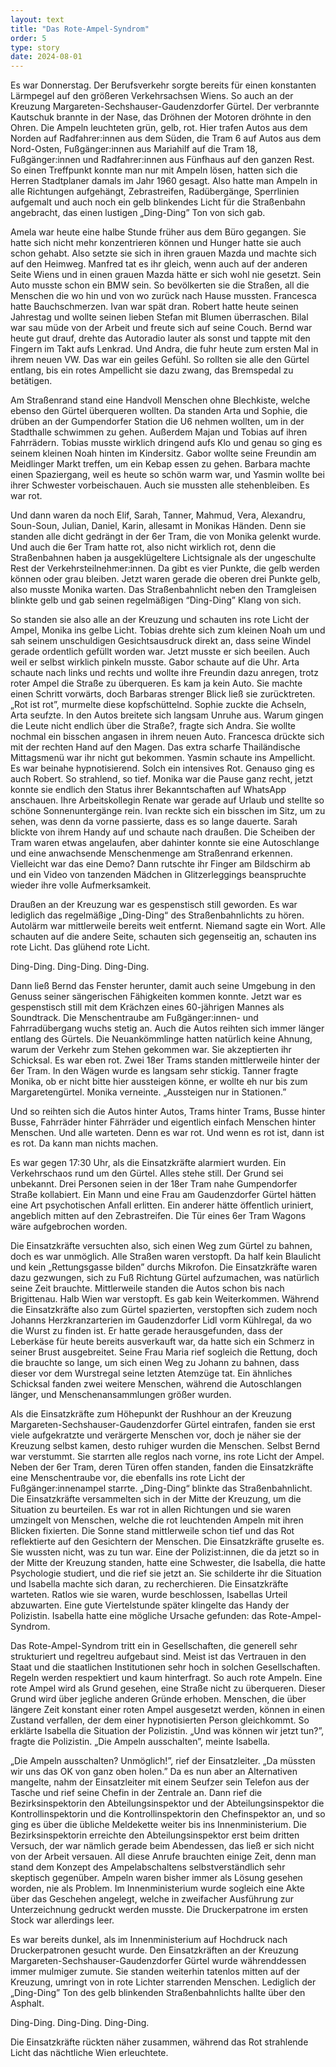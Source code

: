 ```yaml
---
layout: text
title: "Das Rote-Ampel-Syndrom"
order: 5
type: story
date: 2024-08-01
---
```


Es war Donnerstag. Der Berufsverkehr sorgte bereits für einen konstanten Lärmpegel auf den größeren Verkehrsachsen Wiens. So auch an der Kreuzung Margareten-Sechshauser-Gaudenzdorfer Gürtel. Der verbrannte Kautschuk brannte in der Nase, das Dröhnen der Motoren dröhnte in den Ohren. Die Ampeln leuchteten grün, gelb, rot. Hier trafen Autos aus dem Norden auf Radfahrer:innen aus dem Süden, die Tram 6 auf Autos aus dem Nord-Osten, Fußgänger:innen aus Mariahilf auf die Tram 18, Fußgänger:innen und Radfahrer:innen aus Fünfhaus auf den ganzen Rest. So einen Treffpunkt konnte man nur mit Ampeln lösen, hatten sich die Herren Stadtplaner damals im Jahr 1960 gesagt. Also hatte man Ampeln in alle Richtungen aufgehängt, Zebrastreifen, Radübergänge, Sperrlinien aufgemalt und auch noch ein gelb blinkendes Licht für die Straßenbahn angebracht, das einen lustigen „Ding-Ding” Ton von sich gab.

Amela war heute eine halbe Stunde früher aus dem Büro gegangen. Sie hatte sich nicht mehr konzentrieren können und Hunger hatte sie auch schon gehabt. Also setzte sie sich in ihren grauen Mazda und machte sich auf den Heimweg. Manfred tat es ihr gleich, wenn auch auf der anderen Seite Wiens und in einen grauen Mazda hätte er sich wohl nie gesetzt. Sein Auto musste schon ein BMW sein. So bevölkerten sie die Straßen, all die Menschen die wo hin und von wo zurück nach Hause mussten. Francesca hatte Bauchschmerzen. Ivan war spät dran. Robert hatte heute seinen Jahrestag und wollte seinen lieben Stefan mit Blumen überraschen. Bilal war sau müde von der Arbeit und freute sich auf seine Couch. Bernd war heute gut drauf, drehte das Autoradio lauter als sonst und tappte mit den Fingern im Takt aufs Lenkrad. Und Andra, die fuhr heute zum ersten Mal in ihrem neuen VW. Das war ein geiles Gefühl. So rollten sie alle den Gürtel entlang, bis ein rotes Ampellicht sie dazu zwang, das Bremspedal zu betätigen.

Am Straßenrand stand eine Handvoll Menschen ohne Blechkiste, welche ebenso den Gürtel überqueren wollten. Da standen Arta und Sophie, die drüben an der Gumpendorfer Station die U6 nehmen wollten, um in der Stadthalle schwimmen zu gehen. Außerdem Majan und Tobias auf ihren Fahrrädern. Tobias musste wirklich dringend aufs Klo und genau so ging es seinem kleinen Noah hinten im Kindersitz. Gabor wollte seine Freundin am Meidlinger Markt treffen, um ein Kebap essen zu gehen. Barbara machte einen Spaziergang, weil es heute so schön warm war, und Yasmin wollte bei ihrer Schwester vorbeischauen. Auch sie mussten alle stehenbleiben. Es war rot.

Und dann waren da noch Elif, Sarah, Tanner, Mahmud, Vera, Alexandru, Soun-Soun, Julian, Daniel, Karin, allesamt in Monikas Händen. Denn sie standen alle dicht gedrängt in der 6er Tram, die von Monika gelenkt wurde. Und auch die 6er Tram hatte rot, also nicht wirklich rot, denn die Straßenbahnen haben ja ausgeklügeltere Lichtsignale als der ungeschulte Rest der Verkehrsteilnehmer:innen. Da gibt es vier Punkte, die gelb werden können oder grau bleiben. Jetzt waren gerade die oberen drei Punkte gelb, also musste Monika warten. Das Straßenbahnlicht neben den Tramgleisen blinkte gelb und gab seinen regelmäßigen “Ding-Ding” Klang von sich.

So standen sie also alle an der Kreuzung und schauten ins rote Licht der Ampel, Monika ins gelbe Licht. Tobias drehte sich zum kleinen Noah um und sah seinem unschuldigen Gesichtsausdruck direkt an, dass seine Windel gerade ordentlich gefüllt worden war. Jetzt musste er sich beeilen. Auch weil er selbst wirklich pinkeln musste. Gabor schaute auf die Uhr. Arta schaute nach links und rechts und wollte ihre Freundin dazu anregen, trotz roter Ampel die Straße zu überqueren. Es kam ja kein Auto.  Sie machte einen Schritt vorwärts, doch Barbaras strenger Blick ließ sie zurücktreten. „Rot ist rot”, murmelte diese kopfschüttelnd. Sophie zuckte die Achseln, Arta seufzte. In den Autos breitete sich langsam Unruhe aus. Warum gingen die Leute nicht endlich über die Straße?, fragte sich Andra. Sie wollte nochmal ein bisschen angasen in ihrem neuen Auto. Francesca drückte sich mit der rechten Hand auf den Magen. Das extra scharfe Thailändische Mittagsmenü war ihr nicht gut bekommen. Yasmin schaute ins Ampellicht. Es war beinahe hypnotisierend. Solch ein intensives Rot. Genauso ging es auch Robert. So strahlend, so tief. Monika war die Pause ganz recht, jetzt konnte sie endlich den Status ihrer Bekanntschaften auf WhatsApp anschauen. Ihre Arbeitskollegin Renate war gerade auf Urlaub und stellte so schöne Sonnenuntergänge rein. Ivan reckte sich ein bisschen im Sitz, um zu sehen, was denn da vorne passierte, dass es so lange dauerte. Sarah blickte von ihrem Handy auf und schaute nach draußen. Die Scheiben der Tram waren etwas angelaufen, aber dahinter konnte sie eine Autoschlange und eine anwachsende Menschenmenge am Straßenrand erkennen. Vielleicht war das eine Demo? Dann rutschte ihr Finger am Bildschirm ab und ein Video von tanzenden Mädchen in Glitzerleggings beanspruchte wieder ihre volle Aufmerksamkeit.

Draußen an der Kreuzung war es gespenstisch still geworden. Es war lediglich das regelmäßige „Ding-Ding“ des Straßenbahnlichts zu hören. Autolärm war mittlerweile bereits weit entfernt. Niemand sagte ein Wort. Alle schauten auf die andere Seite, schauten sich gegenseitig an, schauten ins rote Licht. Das glühend rote Licht.


Ding-Ding. Ding-Ding. Ding-Ding.


Dann ließ Bernd das Fenster herunter, damit auch seine Umgebung in den Genuss seiner sängerischen Fähigkeiten kommen konnte. Jetzt war es gespenstisch still mit dem Krächzen eines 60-jährigen Mannes als Soundtrack. Die Menschentraube am Fußgänger:innen- und Fahrradübergang wuchs stetig an. Auch die Autos reihten sich immer länger entlang des Gürtels. Die Neuankömmlinge hatten natürlich keine Ahnung, warum der Verkehr zum Stehen gekommen war. Sie akzeptierten ihr Schicksal. Es war eben rot. Zwei 18er Trams standen mittlerweile hinter der 6er Tram. In den Wägen wurde es langsam sehr stickig. Tanner fragte Monika, ob er nicht bitte hier aussteigen könne, er wollte eh nur bis zum Margaretengürtel. Monika verneinte. „Aussteigen nur in Stationen.”

Und so reihten sich die Autos hinter Autos, Trams hinter Trams, Busse hinter Busse, Fahrräder hinter Fährräder und eigentlich einfach Menschen hinter Menschen. Und alle warteten. Denn es war rot. Und wenn es rot ist, dann ist es rot. Da kann man nichts machen.

Es war gegen 17:30 Uhr, als die Einsatzkräfte alarmiert wurden. Ein Verkehrschaos rund um den Gürtel. Alles stehe still. Der Grund sei unbekannt. Drei Personen seien in der 18er Tram nahe Gumpendorfer Straße kollabiert. Ein Mann und eine Frau am Gaudenzdorfer Gürtel hätten eine Art psychotischen Anfall erlitten. Ein anderer hätte öffentlich uriniert, angeblich mitten auf den Zebrastreifen. Die Tür eines 6er Tram Wagons wäre aufgebrochen worden. 

Die Einsatzkräfte versuchten also, sich einen Weg zum Gürtel zu bahnen, doch es war unmöglich. Alle Straßen waren verstopft. Da half kein Blaulicht und kein „Rettungsgasse bilden” durchs Mikrofon. Die Einsatzkräfte waren dazu gezwungen, sich zu Fuß Richtung Gürtel aufzumachen, was natürlich seine Zeit brauchte. Mittlerweile standen die Autos schon bis nach Brigittenau. Halb Wien war verstopft. Es gab kein Weiterkommen. Während die Einsatzkräfte also zum Gürtel spazierten, verstopften sich zudem noch Johanns Herzkranzarterien im Gaudenzdorfer Lidl vorm Kühlregal, da wo die Wurst zu finden ist. Er hatte gerade herausgefunden, dass der Leberkäse für heute bereits ausverkauft war, da hatte sich ein Schmerz in seiner Brust ausgebreitet. Seine Frau Maria rief sogleich die Rettung, doch die brauchte so lange, um sich einen Weg zu Johann zu bahnen, dass dieser vor dem Wurstregal seine letzten Atemzüge tat. Ein ähnliches Schicksal fanden zwei weitere Menschen, während die Autoschlangen länger, und Menschenansammlungen größer wurden.

Als die Einsatzkräfte zum Höhepunkt der Rushhour an der Kreuzung Margareten-Sechshauser-Gaudenzdorfer Gürtel eintrafen, fanden sie erst viele aufgekratzte und verärgerte Menschen vor, doch je näher sie der Kreuzung selbst kamen, desto ruhiger wurden die Menschen. Selbst Bernd war verstummt. Sie starrten alle reglos nach vorne, ins rote Licht der Ampel. Neben der 6er Tram, deren Türen offen standen, fanden die Einsatzkräfte eine Menschentraube vor, die ebenfalls ins rote Licht der Fußgänger:innenampel starrte. „Ding-Ding“ blinkte das Straßenbahnlicht. Die Einsatzkräfte versammelten sich in der Mitte der Kreuzung, um die Situation zu beurteilen. Es war rot in allen Richtungen und sie waren umzingelt von Menschen, welche die rot leuchtenden Ampeln mit ihren Blicken fixierten. Die Sonne stand mittlerweile schon tief und das Rot reflektierte auf den Gesichtern der Menschen. Die Einsatzkräfte gruselte es. Sie wussten nicht, was zu tun war. Eine der Polizist:innen, die da jetzt so in der Mitte der Kreuzung standen, hatte eine Schwester, die Isabella, die hatte Psychologie studiert, und die rief sie jetzt an. Sie schilderte ihr die Situation und Isabella machte sich daran, zu recherchieren. Die Einsatzkräfte warteten. Ratlos wie sie waren, wurde beschlossen, Isabellas Urteil abzuwarten. Eine gute Viertelstunde später klingelte das Handy der Polizistin. Isabella hatte eine mögliche Ursache gefunden: das Rote-Ampel-Syndrom.

Das Rote-Ampel-Syndrom tritt ein in Gesellschaften, die generell sehr strukturiert und regeltreu aufgebaut sind. Meist ist das Vertrauen in den Staat und die staatlichen Institutionen sehr hoch in solchen Gesellschaften. Regeln werden respektiert und kaum hinterfragt. So auch rote Ampeln. Eine rote Ampel wird als Grund gesehen, eine Straße nicht zu überqueren. Dieser Grund wird über jegliche anderen Gründe erhoben. Menschen, die über längere Zeit konstant einer roten Ampel ausgesetzt werden, können in einen Zustand verfallen, der dem einer hypnotisierten Person gleichkommt. So erklärte Isabella die Situation der Polizistin. „Und was können wir jetzt tun?”, fragte die Polizistin. „Die Ampeln ausschalten”, meinte Isabella.

„Die Ampeln ausschalten? Unmöglich!”, rief der Einsatzleiter. „Da müssten wir uns das OK von ganz oben holen.” Da es nun aber an Alternativen mangelte, nahm der Einsatzleiter mit einem Seufzer sein Telefon aus der Tasche und rief seine Chefin in der Zentrale an. Dann rief die Bezirksinspektorin den Abteilungsinspektor und der Abteilungsinspektor die Kontrollinspektorin und die Kontrollinspektorin den Chefinspektor an, und so ging es über die übliche Meldekette weiter bis ins Innenministerium. Die Bezirksinspektorin erreichte den Abteilungsinspektor erst beim dritten Versuch, der war nämlich gerade beim Abendessen, das ließ er sich nicht von der Arbeit versauen. All diese Anrufe brauchten einige Zeit, denn man stand dem Konzept des Ampelabschaltens selbstverständlich sehr skeptisch gegenüber. Ampeln waren bisher immer als Lösung gesehen worden, nie als Problem. Im Innenministerium wurde sogleich eine Akte über das Geschehen angelegt, welche in zweifacher Ausführung zur Unterzeichnung gedruckt werden musste. Die Druckerpatrone im ersten Stock war allerdings leer. 

Es war bereits dunkel, als im Innenministerium auf Hochdruck nach Druckerpatronen gesucht wurde. Den Einsatzkräften an der Kreuzung Margareten-Sechshauser-Gaudenzdorfer Gürtel wurde währenddessen immer mulmiger zumute. Sie standen weiterhin tatenlos mitten auf der Kreuzung, umringt von in rote Lichter starrenden Menschen. Lediglich der „Ding-Ding” Ton des gelb blinkenden Straßenbahnlichts hallte über den Asphalt.


Ding-Ding. Ding-Ding. Ding-Ding.


Die Einsatzkräfte rückten näher zusammen, während das Rot strahlende Licht das nächtliche Wien erleuchtete.

